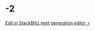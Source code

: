 # -2

[Edit in StackBlitz next generation editor ⚡️](https://stackblitz.com/~/github.com/229990131/-2)